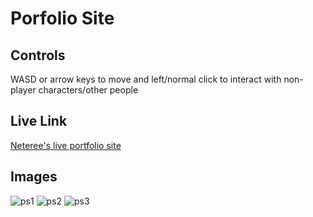 # Porfolio Site

## Controls
WASD or arrow keys to move and left/normal click to interact with non-player characters/other people

## Live Link
[Neteree's live portfolio site](https://66b1af9c8b3ab77b2dd86f13--starlit-halva-842e25.netlify.app/)

## Images
![ps1](https://github.com/user-attachments/assets/2678a229-7ce3-4040-8a07-bdcffec62863)
![ps2](https://github.com/user-attachments/assets/51e58e40-f8cc-4cdf-834c-4125f6c42e1f)
![ps3](https://github.com/user-attachments/assets/9be869ad-d244-497b-81b2-63650841cfab)
